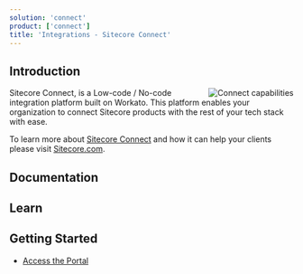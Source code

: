 ```yaml
---
solution: 'connect'
product: ['connect']
title: 'Integrations - Sitecore Connect'
---
```


## Introduction

<img src="/images/products/connect/connect-capability.svg" alt="Connect capabilities" className="ml-4 inline w-1/3" align="right" />
Sitecore Connect, is a Low-code / No-code integration platform built on Workato. This platform enables your organization to connect Sitecore products with the rest of your tech stack with ease.

To learn more about [Sitecore Connect](https://www.sitecore.com/products/connect) and how it can help your clients please visit [Sitecore.com](https://www.sitecore.com/products/connect).

<VideoPromo youTubeId="bHILCWITZlk" title="Sitecore Connect introduction" description="Dylan and Ahmed have a first look at the new Sitecore Connect" className="clear-both" />

## Documentation

<Row columns={2}>
<Link title="Introduction" link="https://doc.sitecore.com/connect/en/users/sitecore-connect/introduction-to-sitecore-connect.html" />
<Link title="Working with Sitecore Connect" link="https://doc.sitecore.com/connect/en/users/sitecore-connect/working-with-sitecore-connect.html" />
<Link title="Invite Team Members" link="https://doc.sitecore.com/connect/en/users/sitecore-connect/invite-team-members-to-sitecore-connect.html" />
</Row>

<Promo
  title="Sitecore Connect FAQ"
  description="We created a FAQ that helps answer questions about our new Sitecore Connect product"
  imageSource="https://sitecorecontenthub.stylelabs.cloud/api/public/content/c612f3d1efbe4e0cb946ab96d0b4aea1?v=0cca3868"
  linkText="Connect FAQ"
  linkHref="/learn/faq/sitecore-connect" isImageLeft={false}
/>

## Learn

<Row columns={2}>
<Link title="Academy Learning Courses" link="https://academy.workato.com" />
<Link title="Basic - Automation Pro I" link="https://academy.workato.com/page/proi"/>
<Link title="Intermediary - Automation Pro II" link="https://academy.workato.com/page/proii"/>
<Link title="Intermediary - Working with Workato Teams and Team Security" link="https://academy.workato.com/working-with-workato-teams-and-team-security"/>
<Link title="Advanced - CI and CD" link="https://academy.workato.com/continuous-integration-and-continuous-deployment/"/>
<Link title="Advanced - Connector SDK" link="https://academy.workato.com/page/connector-sdk"/>
</Row>

## Getting Started

- [Access the Portal](https://portal.sitecorecloud.io/)
